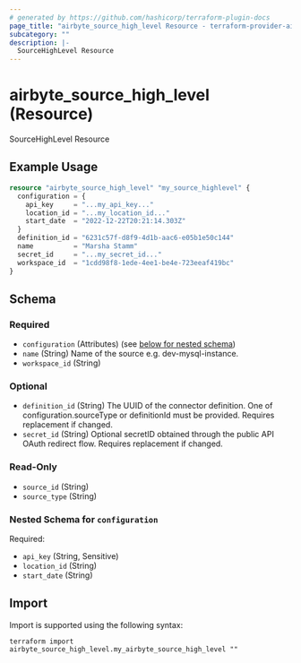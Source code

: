 ```yaml
---
# generated by https://github.com/hashicorp/terraform-plugin-docs
page_title: "airbyte_source_high_level Resource - terraform-provider-airbyte"
subcategory: ""
description: |-
  SourceHighLevel Resource
---
```


# airbyte_source_high_level (Resource)

SourceHighLevel Resource

## Example Usage

```terraform
resource "airbyte_source_high_level" "my_source_highlevel" {
  configuration = {
    api_key     = "...my_api_key..."
    location_id = "...my_location_id..."
    start_date  = "2022-12-22T20:21:14.303Z"
  }
  definition_id = "6231c57f-d8f9-4d1b-aac6-e05b1e50c144"
  name          = "Marsha Stamm"
  secret_id     = "...my_secret_id..."
  workspace_id  = "1cdd98f8-1ede-4ee1-be4e-723eeaf419bc"
}
```

<!-- schema generated by tfplugindocs -->
## Schema

### Required

- `configuration` (Attributes) (see [below for nested schema](#nestedatt--configuration))
- `name` (String) Name of the source e.g. dev-mysql-instance.
- `workspace_id` (String)

### Optional

- `definition_id` (String) The UUID of the connector definition. One of configuration.sourceType or definitionId must be provided. Requires replacement if changed.
- `secret_id` (String) Optional secretID obtained through the public API OAuth redirect flow. Requires replacement if changed.

### Read-Only

- `source_id` (String)
- `source_type` (String)

<a id="nestedatt--configuration"></a>
### Nested Schema for `configuration`

Required:

- `api_key` (String, Sensitive)
- `location_id` (String)
- `start_date` (String)

## Import

Import is supported using the following syntax:

```shell
terraform import airbyte_source_high_level.my_airbyte_source_high_level ""
```
